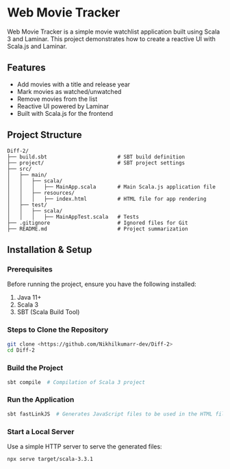 # Web Movie Tracker

Web Movie Tracker is a simple movie watchlist application built using Scala 3 and Laminar. This project demonstrates how to create a reactive UI with Scala.js and Laminar.

## Features
- Add movies with a title and release year
- Mark movies as watched/unwatched
- Remove movies from the list
- Reactive UI powered by Laminar
- Built with Scala.js for the frontend

## Project Structure
```
Diff-2/
├── build.sbt                       # SBT build definition
├── project/                        # SBT project settings
├── src/
│   ├── main/
│   │   ├── scala/
│   │   │   ├── MainApp.scala       # Main Scala.js application file
│   │   ├── resources/
│   │   │   ├── index.html          # HTML file for app rendering
│   ├── test/
│   │   ├── scala/
│   │   │   ├── MainAppTest.scala   # Tests
├── .gitignore                      # Ignored files for Git
├── README.md                       # Project summarization
```

## Installation & Setup

### Prerequisites
Before running the project, ensure you have the following installed:
1. Java 11+
2. Scala 3
3. SBT (Scala Build Tool)

### Steps to Clone the Repository
```sh
git clone <https://github.com/Nikhilkumarr-dev/Diff-2>
cd Diff-2
```

### Build the Project
```sh
sbt compile  # Compilation of Scala 3 project
```

### Run the Application
```sh
sbt fastLinkJS  # Generates JavaScript files to be used in the HTML file
```

### Start a Local Server
Use a simple HTTP server to serve the generated files:
```sh
npx serve target/scala-3.3.1
```


